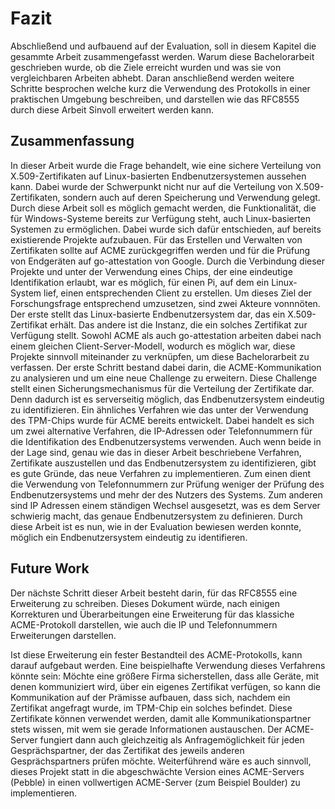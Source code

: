 # Fazit
Abschließend und aufbauend auf der Evaluation, soll in diesem Kapitel die gesammte Arbeit zusammengefasst werden. Warum diese Bachelorarbeit geschrieben wurde, ob die Ziele erreicht wurden und was sie von vergleichbaren Arbeiten abhebt. Daran anschließend werden weitere Schritte besprochen welche kurz die Verwendung des Protokolls in einer praktischen Umgebung beschreiben, und darstellen wie das RFC8555 durch diese Arbeit Sinvoll erweitert werden kann.

## Zusammenfassung
In dieser Arbeit wurde die Frage behandelt, wie eine sichere Verteilung von X.509-Zertifikaten auf Linux-basierten Endbenutzersystemen aussehen kann. Dabei wurde der Schwerpunkt nicht nur auf die Verteilung von X.509-Zertifikaten, sondern auch auf deren Speicherung und Verwendung gelegt. Durch diese Arbeit soll es möglich gemacht werden, die Funktionalität, die für Windows-Systeme bereits zur Verfügung steht, auch Linux-basierten Systemen zu ermöglichen.
Dabei wurde sich dafür entschieden, auf bereits existierende Projekte aufzubauen. Für das Erstellen und Verwalten von Zertifikaten sollte auf ACME zurückgegriffen werden und für die Prüfung von Endgeräten auf go-attestation von Google. Durch die Verbindung dieser Projekte und unter der Verwendung eines Chips, der eine eindeutige Identifikation erlaubt, war es möglich, für einen Pi, auf dem ein Linux-System lief, einen entsprechenden Client zu erstellen.
Um dieses Ziel der Forschungsfrage entsprechend umzusetzen, sind zwei Akteure vonnnöten. Der erste stellt das Linux-basierte Endbenutzersystem dar, das ein X.509-Zertifikat erhält. Das andere ist die Instanz, die ein solches Zertifikat zur Verfügung stellt. Sowohl ACME als auch go-attestation arbeiten dabei nach einem gleichen Client-Server-Modell, wodurch es möglich war, diese Projekte sinnvoll miteinander zu verknüpfen, um diese Bachelorarbeit zu verfassen. Der erste Schritt bestand dabei darin, die ACME-Kommunikation zu analysieren und um eine neue Challenge zu erweitern. Diese Challenge stellt einen Sicherungsmechanismus für die Verteilung der Zertifikate dar. Denn dadurch ist es serverseitig möglich, das Endbenutzersystem eindeutig zu identifizieren.
Ein ähnliches Verfahren wie das unter der Verwendung des TPM-Chips wurde für ACME bereits entwickelt. Dabei handelt es sich um zwei alternative Verfahren, die IP-Adressen oder Telefonnummern für die Identifikation des Endbenutzersystems verwenden. Auch wenn beide in der Lage sind, genau wie das in dieser Arbeit beschriebene Verfahren, Zertifikate auszustellen und das Endbenutzersystem zu identifizieren, gibt es gute Gründe, das neue Verfahren zu implementieren. Zum einen dient die Verwendung von Telefonnummern zur Prüfung weniger der Prüfung des Endbenutzersystems und mehr der des Nutzers des Systems. Zum anderen sind IP Adressen einem ständigen Wechsel ausgesetzt, was es dem Server schwierig macht, das genaue Endbenutzersystem zu definieren.
Durch diese Arbeit ist es nun, wie in der Evaluation bewiesen werden konnte, möglich ein Endbenutzersystem eindeutig zu identifieren.

## Future Work
Der nächste Schritt dieser Arbeit besteht darin, für das RFC8555 eine Erweiterung zu schreiben. Dieses Dokument würde, nach einigen Korrekturen und Überarbeitungen eine Erweiterung für das klassiche ACME-Protokoll darstellen, wie auch die IP und Telefonnummern Erweiterungen darstellen.

Ist diese Erweiterung ein fester Bestandteil des ACME-Protokolls, kann darauf aufgebaut werden. Eine beispielhafte Verwendung dieses Verfahrens könnte sein: Möchte eine größere Firma sicherstellen, dass alle Geräte, mit denen kommuniziert wird, über ein eigenes Zertifikat verfügen, so kann die Kommunikation auf der Prämisse aufbauen, dass sich, nachdem ein Zertifikat angefragt wurde, im TPM-Chip ein solches befindet. Diese Zertifikate können verwendet werden, damit alle Kommunikationspartner stets wissen, mit wem sie gerade Informationen austauschen. Der ACME-Server fungiert dann auch gleichzeitig als Anfragemöglichkeit für jeden Gesprächspartner, der das Zertifikat des jeweils anderen Gesprächspartners prüfen möchte.
Weiterführend wäre es auch sinnvoll, dieses Projekt statt in die abgeschwächte Version eines ACME-Servers (Pebble) in einen vollwertigen ACME-Server (zum Beispiel Boulder) zu implementieren.
